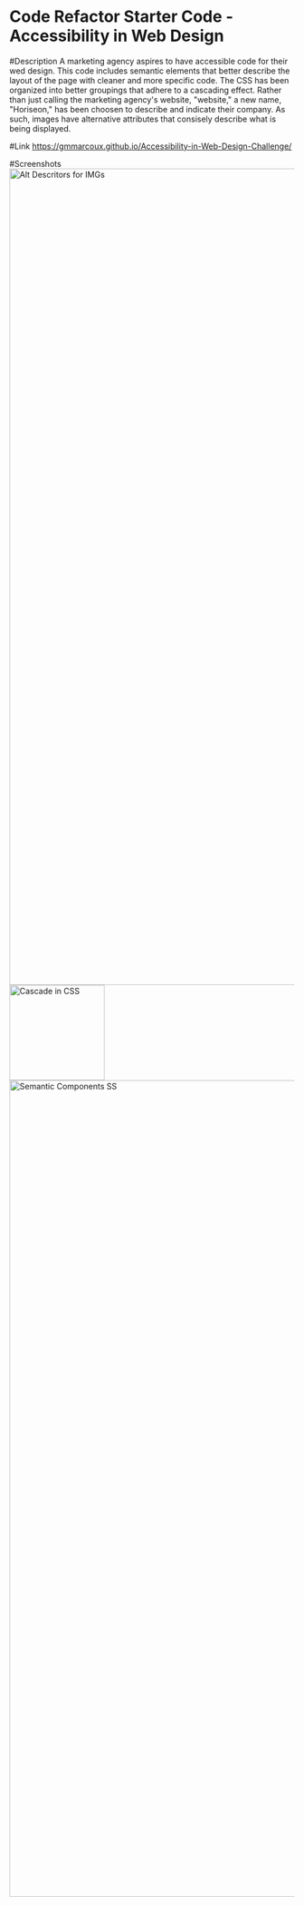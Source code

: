 # Code Refactor Starter Code - Accessibility in Web Design 

#Description 
A marketing agency aspires to have accessible code for their wed design. This code includes semantic elements that better describe the layout of the page with cleaner and more specific code. The CSS has been organized into better groupings that adhere to a cascading effect. Rather than just calling the marketing agency's website, "website," a new name, "Horiseon," has been choosen to describe and indicate their company. As such, images have alternative attributes that consisely describe what is being displayed. 

#Link
https://gmmarcoux.github.io/Accessibility-in-Web-Design-Challenge/

#Screenshots
<img width="1440" alt="Alt Descritors for IMGs" src="https://user-images.githubusercontent.com/98123372/153780525-8e676f74-20d1-4ab1-abcc-cf2747777474.png">
<img width="168" alt="Cascade in CSS" src="https://user-images.githubusercontent.com/98123372/153780526-d21e6081-11c1-4a8b-baa8-ed6f6278818b.png">
<img width="1440" alt="Semantic Components SS" src="https://user-images.githubusercontent.com/98123372/153780527-f11fc6df-c35a-4460-a0e7-ec7f7a610da8.png">
